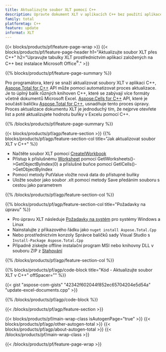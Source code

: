 ```yaml
---
title: Aktualizujte soubor XLT pomocí C++
description: Upravte dokument XLT v aplikacích C++ bez použití aplikace Microsoft Excel.
family: total
platformtag: C++
feature: update
informat: XLT
---
```

{{< blocks/products/pf/feature-page-wrap >}}
{{< blocks/products/pf/feature-page-header h1="Aktualizujte soubor XLT přes C++" h2="Upravujte tabulky XLT prostřednictvím aplikací založených na C++ bez instalace Microsoft Office<sup>&reg;</sup>." >}}

{{% blocks/products/pf/feature-page-summary %}}

Pro programátora, který se snaží aktualizovat soubory XLT v aplikaci C++, [Aspose.Total for C++](https://products.aspose.com/total/cpp/) API může pomoci automatizovat proces aktualizace. Je to úplný balík různých knihoven C++, které se zabývají více formáty včetně dokumentů Microsoft Excel. [Aspose.Cells for C++](https://products.aspose.com/cells/cpp/) API, které je součástí balíčku [Aspose.Total for C++](https://products.aspose.com/total/cpp/), usnadňuje tento proces úpravy. Proces aktualizace dokumentu XLT je jednoduchý tím, že nejprve otevřete list a poté aktualizujete hodnotu buňky v Excelu pomocí C++.

{{% /blocks/products/pf/feature-page-summary %}}

{{< blocks/products/pf/agp/feature-section >}}
{{% blocks/products/pf/agp/feature-section-col title="Jak aktualizovat soubor XLT v C++" %}}

- Načtěte soubor XLT pomocí [CreateIWorkbook](https://reference.aspose.com/cells/cpp/class/aspose.cells.factory#a93f7282b976d2a001d44198dedaceee8)
- Přístup k příslušnému [Worksheet](https://reference.aspose.com/cells/cpp/class/aspose.cells.i_worksheet) pomocí GetIWorksheets()->GetObjectByIndex(0) a příslušné buňce pomocí GetICells()->GetObjectByIndex
- Pomocí metody PutValue vložte nová data do přístupné buňky
- Uložte soubor jako soubor .xlt pomocí metody Save předáním souboru s cestou jako parametrem

{{% /blocks/products/pf/agp/feature-section-col %}}

{{% blocks/products/pf/agp/feature-section-col title="Požadavky na úpravu" %}}

- Pro úpravu XLT následuje [Požadavky na systém](https://docs.aspose.com/cells/cpp/system-requirements/) pro systémy Windows a Linux 
- Nainstalujte z příkazového řádku jako ```nuget install Aspose.Total.Cpp```
- Nebo prostřednictvím konzoly Správce balíčků sady Visual Studio s ```Install-Package Aspose.Total.Cpp```
- Případně získejte offline instalační program MSI nebo knihovny DLL v souboru ZIP z [Stahování](https://releases.aspose.comcells/cpp)

{{% /blocks/products/pf/agp/feature-section-col %}}

{{% blocks/products/pf/agp/code-block title="Kód - Aktualizujte soubor XLT v C++" offSpacer="" %}}

{{< gist "aspose-com-gists" "42342f602044f852ec65704204e5d54a" "update-excel-documents.cpp" >}}

{{% /blocks/products/pf/agp/code-block %}}

{{< /blocks/products/pf/agp/feature-section >}}

{{< blocks/products/pf/main-wrap-class isAutogenPage="true" >}}
{{< blocks/products/pf/agp/other-autogen-total >}}
{{< blocks/products/pf/agp/about-autogen-total >}}
{{< /blocks/products/pf/main-wrap-class >}}

{{< /blocks/products/pf/feature-page-wrap >}}